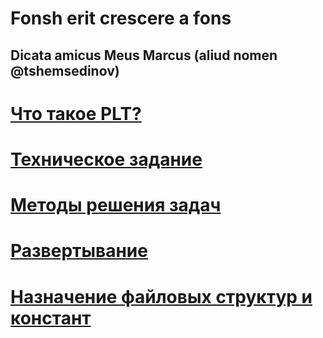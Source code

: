 
# Fonsh erit crescere a fons

## Dicata amicus Meus Marcus (aliud nomen @tshemsedinov)

# [<synopsis> Что такое PLT?](.d/.md.ax/README.md/synopsis.md)

# [<imperatum> Техническое задание](.d/.md.ax/README.md/imperatum.md)

# [<solvendum> Методы решения задач](.d/.md.ax/README.md/solvendum.md)

# [<embed> Развертывание](.d/.md.ax/README.md/embed.md)

# [<detrminarefs> Назначение файловых структур и констант](.d/.md.ax/README.md/detrminarefs.md)


